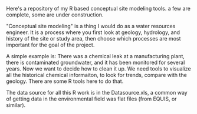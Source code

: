 Here's a repository of my R based conceptual site modeling tools. a few are complete, some are under construction.

"Conceptual site modeling" is a thing I would do as a water resources engineer. It is a process where you first look at geology, hydrology, and history of the site or study area, then choose which processes are most important for the goal of the project. 

A simple example is: There was a chemical leak at a manufacturing plant, there is contaminated groundwater, and it has been monitored for several years. Now we want to decide how to clean it up. We need tools to visualize all the historical chemical informaiton, to look for trends, compare with the geology. There are some R tools here to do that. 

The data source for all this R work is in the Datasource.xls, a common way of getting data in the environmental field was flat files (from EQUIS, or similar).
